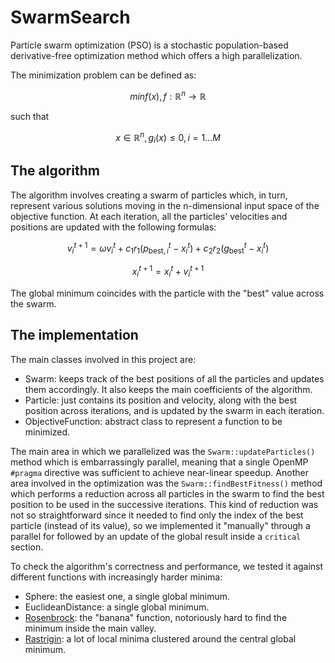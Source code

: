 # SwarmSearch
Particle swarm optimization (PSO) is a stochastic population-based derivative-free optimization method which offers a high parallelization.

The minimization problem can be defined as:

$$
min f(x), f : \mathbb{R}^n \rightarrow \mathbb{R}
$$

such that

$$
x \in \mathbb{R}^n, g_i(x) ≤ 0, i = {1...M}
$$

## The algorithm
The algorithm involves creating a swarm of particles which, in turn, represent various solutions moving in the n-dimensional input space of the objective function. At each iteration, all the particles' velocities and positions are updated with the following formulas:

$$
v_i^{t+1} = \omega v_i^t + c_1 r_1 \left( p_{\text{best},i}^t - x_i^t \right) + c_2 r_2 \left( g_{\text{best}}^t - x_i^t \right)
$$

$$
x_i^{t+1} = x_i^t + v_i^{t+1}
$$

The global minimum coincides with the particle with the "best" value across the swarm.

## The implementation
The main classes involved in this project are:
- Swarm: keeps track of the best positions of all the particles and updates them accordingly. It also keeps the main coefficients of the algorithm.
- Particle: just contains its position and velocity, along with the best position across iterations, and is updated by the swarm in each iteration.
- ObjectiveFunction: abstract class to represent a function to be minimized.

The main area in which we parallelized was the `Swarm::updateParticles()` method which is embarrassingly parallel, meaning that a single OpenMP `#pragma` directive was sufficient to achieve near-linear speedup. Another area involved in the optimization was the `Swarm::findBestFitness()` method which performs a reduction across all particles in the swarm to find the best position to be used in the successive iterations. This kind of reduction was not so straightforward since it needed to find only the index of the best particle (instead of its value), so we implemented it "manually" through a parallel for followed by an update of the global result inside a `critical` section.

To check the algorithm's correctness and performance, we tested it against different functions with increasingly harder minima:
 - Sphere: the easiest one, a single global minimum.
 - EuclideanDistance: a single global minimum.
 - [Rosenbrock](https://en.wikipedia.org/wiki/Rosenbrock_function): the "banana" function, notoriously hard to find the minimum inside the main valley.
 - [Rastrigin](https://en.wikipedia.org/wiki/Rastrigin_function): a lot of local minima clustered around the central global minimum.
